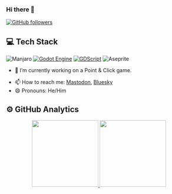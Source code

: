 ### Hi there 👋
[![GitHub followers](https://img.shields.io/github/followers/el-falso?label=Follow&style=social)](https://github.com/el-falso?tab=followers)
<!--[![PRs Welcome](https://img.shields.io/badge/PRs-welcome-brightgreen.svg?style=flat&logo=github)](https://github.com/el-falso)-->
## 💻 Tech Stack
<!-- Badges from https://github.com/Ileriayo/markdown-badges -->
![Manjaro](https://img.shields.io/badge/Manjaro-35BF5C?style=for-the-badge&logo=Manjaro&logoColor=white)
[![Godot Engine](https://img.shields.io/badge/GODOT-%23FFFFFF.svg?style=for-the-badge&logo=godot-engine)](https://godotengine.org)
[![GDScript](https://img.shields.io/badge/GDScript-5e5086?style=for-the-badge)](https://docs.godotengine.org/es/4.x/tutorials/scripting/gdscript/gdscript_basics.html)
![Aseprite](https://img.shields.io/badge/Aseprite-FFFFFF?style=for-the-badge&logo=Aseprite&logoColor=#7D929E)
<!--
**el-falso/el-falso** is a ✨ _special_ ✨ repository because its `README.md` (this file) appears on your GitHub profile.



Here are some ideas to get you started:
-->
- 🔭 I’m currently working on a Point & Click game.
<!--- 🌱 I’m currently learning ...
- 👯 I’m looking to collaborate on ...
- 🤔 I’m looking for help with ...
- 💬 Ask me about ...-->
- 📫 How to reach me: [Mastodon](https://mastodon.gamedev.place/@TackRadGames), [Bluesky](https://bsky.app/profile/tackradgames.bsky.social)
- 😄 Pronouns: He/Him
<!--- ⚡ Fun fact: ...
-->



## ⚙️ GitHub Analytics

<p align="center">
    <a href="https://github.com/ninetailsrabbit">
        <img height="180em" src="https://github-readme-stats.vercel.app/api?username=el-falso&show_icons=true&theme=moltack&include_all_commits=true&count_private=true&border_radius=1rem"/>
        <img height="180em" src="https://github-readme-stats-el-falso.vercel.app/api/top-langs/?username=el-falso&layout=compact&theme=moltack&border_radius=1rem&langs_count=4"/>
    </a>
</p>